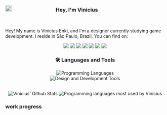 
### <img src="https://i.pinimg.com/564x/6e/62/0e/6e620e51de8d5a57642f86817a91472d.jpg" width ="20"><b>ㅤﾠﾠﾠﾠﾠㅤㅤㅤ‎ Hey, I'm Vinicius </b>
<br>


<!-- About Me -->

<p>
Hey! My name is Vinicius Enki, and I'm a designer currently studying game development. I reside in São Paulo, Brazil. You can find on:
</p>

<!-- Social -->
<div align="center"> 
  <a href="https://www.youtube.com/@viniciusenki" target="_blank"><img src="https://img.shields.io/badge/YouTube-f00d45?style=for-the-badge&logo=youtube&logoColor=white" target="_blank"></a>
  <a href="" target="_blank"><img src="https://img.shields.io/badge/Instagram-f00d45?style=for-the-badge&logo=instagram&logoColor=white" target="_blank"></a>
  <a href="" target="_blank"><img src="https://img.shields.io/badge/Twitch-f00d45?style=for-the-badge&logo=twitch&logoColor=white" target="_blank"></a>
  <a href="" target="_blank"><img src="https://img.shields.io/badge/Twitter-f00d45?style=for-the-badge&logo=twitter&logoColor=white" target="_blank"></a>
  <a href="" target="_blank"><img src="https://img.shields.io/badge/Behance-f00d45?style=for-the-badge&logo=behance&logoColor=white" target="_blank"></a>
  <a href="" target="_blank"><img src="https://img.shields.io/badge/Discord-f00d45?style=for-the-badge&logo=discord&logoColor=white" target="_blank"></a> 
  <a href=""><img src="https://img.shields.io/badge/Gmail-f00d45?style=for-the-badge&logo=gmail&logoColor=white" target="_blank"></a>
</div>


<!-- Languages and Tools -->

<div align="center"> 
    <h3 align="center">🛠️ Languages and Tools</h3>
<a><img src="https://skillicons.dev/icons?i=js,html,css,cs,unity" alt="Programming Languages"></a><br>
<a><img src="https://skillicons.dev/icons?i=ai,ps,pr,visualstudio,blender" alt="Design and Development Tools"></a>
</div>

<br>

<!-- Github Stats -->
<div align="center"> 
  
<a><img src="https://github-readme-stats.vercel.app/api?username=viniciusenki&count_private=true&show_icons=true&line_height=20&title_color=f00d45&icon_color=f00d45&text_color=ffffffcf&bg_color=131313" alt="Vinicius' Github Stats"></a>
<a><img src="https://github-readme-stats.vercel.app/api/top-langs/?username=vinicius&layout=compact&theme=dark&bg_color=131313&text_color=ffffffcf&title_color=f00d45&size_weight=0.5&count_weight=0.5" alt="Programming languages most used by Vinicius"></a>

</div>



### work progress
